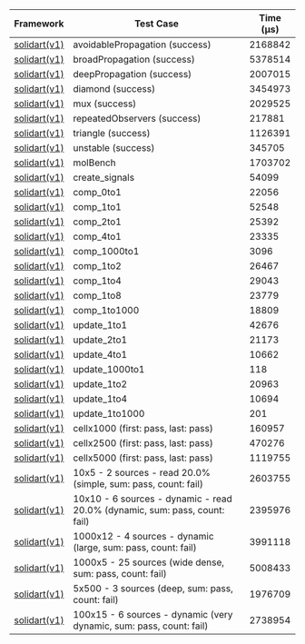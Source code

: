 | Framework | Test Case | Time (μs) |
| --- | --- | --- |
| [solidart(v1)](https://github.com/nank1ro/solidart) | avoidablePropagation (success) | 2168842 |
| [solidart(v1)](https://github.com/nank1ro/solidart) | broadPropagation (success) | 5378514 |
| [solidart(v1)](https://github.com/nank1ro/solidart) | deepPropagation (success) | 2007015 |
| [solidart(v1)](https://github.com/nank1ro/solidart) | diamond (success) | 3454973 |
| [solidart(v1)](https://github.com/nank1ro/solidart) | mux (success) | 2029525 |
| [solidart(v1)](https://github.com/nank1ro/solidart) | repeatedObservers (success) | 217881 |
| [solidart(v1)](https://github.com/nank1ro/solidart) | triangle (success) | 1126391 |
| [solidart(v1)](https://github.com/nank1ro/solidart) | unstable (success) | 345705 |
| [solidart(v1)](https://github.com/nank1ro/solidart) | molBench | 1703702 |
| [solidart(v1)](https://github.com/nank1ro/solidart) | create_signals | 54099 |
| [solidart(v1)](https://github.com/nank1ro/solidart) | comp_0to1 | 22056 |
| [solidart(v1)](https://github.com/nank1ro/solidart) | comp_1to1 | 52548 |
| [solidart(v1)](https://github.com/nank1ro/solidart) | comp_2to1 | 25392 |
| [solidart(v1)](https://github.com/nank1ro/solidart) | comp_4to1 | 23335 |
| [solidart(v1)](https://github.com/nank1ro/solidart) | comp_1000to1 | 3096 |
| [solidart(v1)](https://github.com/nank1ro/solidart) | comp_1to2 | 26467 |
| [solidart(v1)](https://github.com/nank1ro/solidart) | comp_1to4 | 29043 |
| [solidart(v1)](https://github.com/nank1ro/solidart) | comp_1to8 | 23779 |
| [solidart(v1)](https://github.com/nank1ro/solidart) | comp_1to1000 | 18809 |
| [solidart(v1)](https://github.com/nank1ro/solidart) | update_1to1 | 42676 |
| [solidart(v1)](https://github.com/nank1ro/solidart) | update_2to1 | 21173 |
| [solidart(v1)](https://github.com/nank1ro/solidart) | update_4to1 | 10662 |
| [solidart(v1)](https://github.com/nank1ro/solidart) | update_1000to1 | 118 |
| [solidart(v1)](https://github.com/nank1ro/solidart) | update_1to2 | 20963 |
| [solidart(v1)](https://github.com/nank1ro/solidart) | update_1to4 | 10694 |
| [solidart(v1)](https://github.com/nank1ro/solidart) | update_1to1000 | 201 |
| [solidart(v1)](https://github.com/nank1ro/solidart) | cellx1000 (first: pass, last: pass) | 160957 |
| [solidart(v1)](https://github.com/nank1ro/solidart) | cellx2500 (first: pass, last: pass) | 470276 |
| [solidart(v1)](https://github.com/nank1ro/solidart) | cellx5000 (first: pass, last: pass) | 1119755 |
| [solidart(v1)](https://github.com/nank1ro/solidart) | 10x5 - 2 sources - read 20.0% (simple, sum: pass, count: fail) | 2603755 |
| [solidart(v1)](https://github.com/nank1ro/solidart) | 10x10 - 6 sources - dynamic - read 20.0% (dynamic, sum: pass, count: fail) | 2395976 |
| [solidart(v1)](https://github.com/nank1ro/solidart) | 1000x12 - 4 sources - dynamic (large, sum: pass, count: fail) | 3991118 |
| [solidart(v1)](https://github.com/nank1ro/solidart) | 1000x5 - 25 sources (wide dense, sum: pass, count: fail) | 5008433 |
| [solidart(v1)](https://github.com/nank1ro/solidart) | 5x500 - 3 sources (deep, sum: pass, count: fail) | 1976709 |
| [solidart(v1)](https://github.com/nank1ro/solidart) | 100x15 - 6 sources - dynamic (very dynamic, sum: pass, count: fail) | 2738954 |
